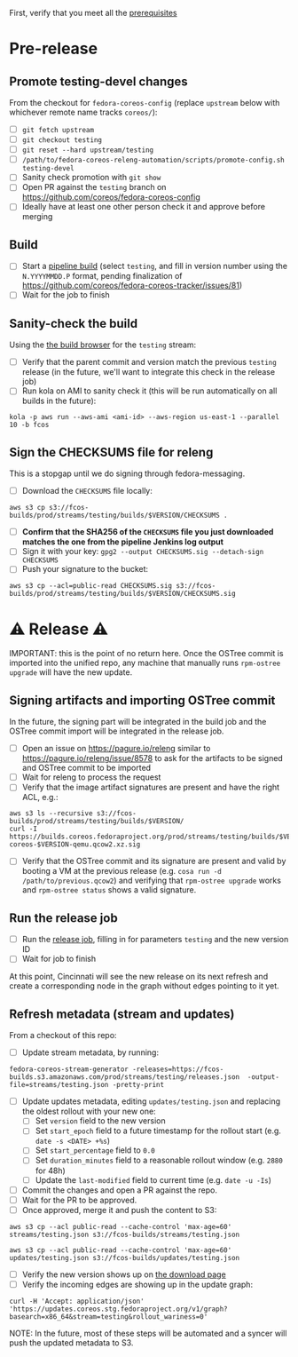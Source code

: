 First, verify that you meet all the [prerequisites](https://github.com/coreos/fedora-coreos-streams/blob/master/release-prereqs.md)

# Pre-release

## Promote testing-devel changes

From the checkout for `fedora-coreos-config` (replace `upstream` below with
whichever remote name tracks `coreos/`):

- [ ] `git fetch upstream`
- [ ] `git checkout testing`
- [ ] `git reset --hard upstream/testing`
- [ ] `/path/to/fedora-coreos-releng-automation/scripts/promote-config.sh testing-devel`
- [ ] Sanity check promotion with `git show`
- [ ] Open PR against the `testing` branch on https://github.com/coreos/fedora-coreos-config
- [ ] Ideally have at least one other person check it and approve before merging

## Build

- [ ] Start a [pipeline build](https://jenkins-fedora-coreos.apps.ci.centos.org/job/fedora-coreos/job/fedora-coreos-fedora-coreos-pipeline/build?delay=0sec) (select `testing`, and fill in version number using the `N.YYYYMMDD.P` format, pending finalization of https://github.com/coreos/fedora-coreos-tracker/issues/81)
- [ ] Wait for the job to finish

## Sanity-check the build

Using the [the build browser](https://builds.coreos.fedoraproject.org/browser) for the `testing` stream:

- [ ] Verify that the parent commit and version match the previous `testing` release (in the future, we'll want to integrate this check in the release job)
- [ ] Run kola on AMI to sanity check it (this will be run automatically on all builds in the future):

```
kola -p aws run --aws-ami <ami-id> --aws-region us-east-1 --parallel 10 -b fcos
```

## Sign the CHECKSUMS file for releng

This is a stopgap until we do signing through fedora-messaging.

- [ ] Download the `CHECKSUMS` file locally:

```
aws s3 cp s3://fcos-builds/prod/streams/testing/builds/$VERSION/CHECKSUMS .
```

- [ ] **Confirm that the SHA256 of the `CHECKSUMS` file you just downloaded matches the one from the pipeline Jenkins log output**
- [ ] Sign it with your key: `gpg2 --output CHECKSUMS.sig --detach-sign CHECKSUMS`
- [ ] Push your signature to the bucket:

```
aws s3 cp --acl=public-read CHECKSUMS.sig s3://fcos-builds/prod/streams/testing/builds/$VERSION/CHECKSUMS.sig
```

# ⚠️ Release ⚠️

IMPORTANT: this is the point of no return here. Once the OSTree commit is
imported into the unified repo, any machine that manually runs `rpm-ostree
upgrade` will have the new update.

## Signing artifacts and importing OSTree commit

In the future, the signing part will be integrated in the build job and the OSTree commit import will be integrated in the release job.

- [ ] Open an issue on https://pagure.io/releng similar to https://pagure.io/releng/issue/8578 to ask for the artifacts to be signed and OSTree commit to be imported
- [ ] Wait for releng to process the request
- [ ] Verify that the image artifact signatures are present and have the right ACL, e.g.:

```
aws s3 ls --recursive s3://fcos-builds/prod/streams/testing/builds/$VERSION/
curl -I https://builds.coreos.fedoraproject.org/prod/streams/testing/builds/$VERSION/x86_64/fedora-coreos-$VERSION-qemu.qcow2.xz.sig
```

- [ ] Verify that the OSTree commit and its signature are present and valid by booting a VM at the previous release (e.g. `cosa run -d /path/to/previous.qcow2`) and verifying that `rpm-ostree upgrade` works and `rpm-ostree status` shows a valid signature.

## Run the release job

- [ ] Run the [release job](https://jenkins-fedora-coreos.apps.ci.centos.org/job/fedora-coreos/job/fedora-coreos-fedora-coreos-pipeline-release/build?delay=0sec), filling in for parameters `testing` and the new version ID
- [ ] Wait for job to finish

At this point, Cincinnati will see the new release on its next refresh and create a corresponding node in the graph without edges pointing to it yet.

## Refresh metadata (stream and updates)

From a checkout of this repo:

- [ ] Update stream metadata, by running:


```
fedora-coreos-stream-generator -releases=https://fcos-builds.s3.amazonaws.com/prod/streams/testing/releases.json  -output-file=streams/testing.json -pretty-print
```

- [ ] Update updates metadata, editing `updates/testing.json` and replacing the oldest rollout with your new one:
  - [ ] Set `version` field to the new version
  - [ ] Set `start_epoch` field to a future timestamp for the rollout start (e.g. `date -s <DATE> +%s`)
  - [ ] Set `start_percentage` field to `0.0`
  - [ ] Set `duration_minutes` field to a reasonable rollout window (e.g. `2880` for 48h)
  - [ ] Update the `last-modified` field to current time (e.g. `date -u -Is`)

- [ ] Commit the changes and open a PR against the repo.
- [ ] Wait for the PR to be approved.
- [ ] Once approved, merge it and push the content to S3:

```
aws s3 cp --acl public-read --cache-control 'max-age=60' streams/testing.json s3://fcos-builds/streams/testing.json

aws s3 cp --acl public-read --cache-control 'max-age=60' updates/testing.json s3://fcos-builds/updates/testing.json
```

- [ ] Verify the new version shows up on [the download page](https://getfedora.org/en/coreos/download/)
- [ ] Verify the incoming edges are showing up in the update graph:

```
curl -H 'Accept: application/json' 'https://updates.coreos.stg.fedoraproject.org/v1/graph?basearch=x86_64&stream=testing&rollout_wariness=0'
```

NOTE: In the future, most of these steps will be automated and a syncer will push the updated metadata to S3.
